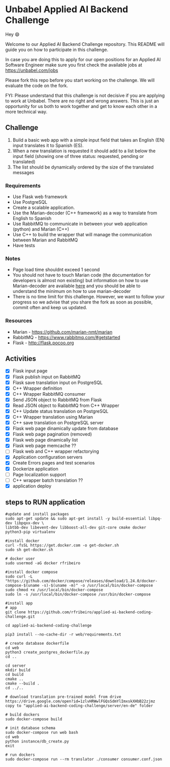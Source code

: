 # Unbabel Applied AI Backend Challenge

Hey 😄

Welcome to our Applied AI Backend Challenge repository. This README will guide you on how to participate in this challenge.

In case you are doing this to apply for our open positions for an Applied AI Software Engineer make sure you first check the available jobs at https://unbabel.com/jobs

Please fork this repo before you start working on the challenge. We will evaluate the code on the fork.

FYI: Please understand that this challenge is not decisive if you are applying to work at Unbabel. There are no right and wrong answers. This is just an opportunity for us both to work together and get to know each other in a more technical way.

## Challenge

1. Build a basic web app with a simple input field that takes an English (EN) input translates it to Spanish (ES).
2. When a new translation is requested it should add to a list below the input field (showing one of three status: requested, pending or translated)
3. The list should be dynamically ordered by the size of the translated messages

### Requirements

* Use Flask web framework
* Use PostgreSQL
* Create a scalable application.
* Use the Marian-decoder (C++ framework) as a way to translate from English to Spanish
* Use RabbitMQ to communicate in between your web application (python) and Marian (C++)
* Use C++ to build the wrapper that will manage the communication between Marian and RabbitMQ
* Have tests

### Notes

* Page load time shouldnt exceed 1 second
* You should not have to touch Marian code (the documentation for developers is almost non existing) but information on how to use Marian-decoder are available [here](https://github.com/marian-nmt/marian) and you should be able to understand the minimum on how to use marian-decoder
* There is no time limit for this challenge. However, we want to follow your progress so we advise that you share the fork as soon as possible, commit often and keep us updated. 


### Resources

* Marian - https://github.com/marian-nmt/marian
* RabbitMQ - https://www.rabbitmq.com/#getstarted
* Flask - http://flask.pocoo.org

## Activities

- [X] Flask input page
- [X] Flask publish input on RabbitMQ 
- [X] Flask save translation input on PostgreSQL 
- [X] C++ Wrapper definition
- [X] C++ Wrapper RabbitMQ consumer
- [X] Send JSON object to RabbitMQ from Flask 
- [X] Read JSON object to RabbitMQ from C++ Wrapper
- [X] C++ Update status translation on PostgreSQL
- [X] C++ Wrapper translation using Marian
- [X] C++ save translation on PostgreSQL server
- [X] Flask web page dinamically update from database
- [X] Flask web page pagination (removed)
- [X] Flask web page dinamically list
- [X] Flask web page memcache ??
- [ ] Flask web and C++ wrapper refactorying
- [X] Application configuration servers
- [X] Create Errors pages and test scenarios
- [X] Dockerize application
- [ ] Page localization support
- [ ] C++ wrapper batch translation ??
- [X] application deploy

## steps to RUN application
```
#update and install packages
sudo apt-get update && sudo apt-get install -y build-essential libpq-dev libpqxx-dev \
libtbb-dev libevent-dev libboost-all-dev git-core cmake docker python3-pip virtualenv

#install docker
curl -fsSL https://get.docker.com -o get-docker.sh
sudo sh get-docker.sh

# docker user 
sudo usermod -aG docker rfribeiro

#install docker compose
sudo curl -L "https://github.com/docker/compose/releases/download/1.24.0/docker-compose-$(uname -s)-$(uname -m)" -o /usr/local/bin/docker-compose
sudo chmod +x /usr/local/bin/docker-compose
sudo ln -s /usr/local/bin/docker-compose /usr/bin/docker-compose

#install app
# app
git clone https://github.com/rfribeiro/applied-ai-backend-coding-challenge.git

cd applied-ai-backend-coding-challenge

pip3 install --no-cache-dir -r web/requirements.txt

# create database dockerfile
cd web
python3 create_postgres_dockerfile.py
cd ..

cd server
mkdir build
cd build
cmake ..
cmake --build .
cd ../..

# download translation pre-trained model from drive
https://drive.google.com/open?id=1zlvHRWwlFGQsSdmYlImxskXHbB22zjmz
copy to "applied-ai-backend-coding-challenge/server/en-de" folder

# build dockers
sudo docker-compose build

# init database schema
sudo docker-compose run web bash
cd web
python instance/db_create.py
exit

# run dockers
sudo docker-compose run --rm translator ./consumer consumer.conf.json
```


